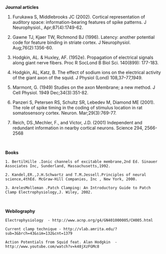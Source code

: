 **Journal articles**

1. Furukawa S, Middlebrooks JC (2002). Cortical representation of auditory space: information-bearing features of spike patterns. J Neurophysiol., Apr;87(4):1749-62.

2. Gawne TJ, Kjaer TW, Richmond BJ (1996). Latency: another potential code for feature binding in striate cortex. J Neurophysiol. Aug;76(2):1356-60.

3. Hodgkin, AL. & Huxley, AF. (1952e). Propagation of electrical signals along giant nerve fibers. Proc R SocLond B Biol Sci. 140(899): 177-183. 

4. Hodgkin, AL, Katz, B. The effect of sodium ions on the electrical activity of the giant axon of the squid. J Physiol (Lond) 108,37–77,1949.

5. Marmont, G. (1949) Studies on the axon Membrane; a new method. J Cell Physiol. 1949 Dec;34(3):351-82.

6. Panzeri S, Petersen RS, Schultz SR, Lebedev M, Diamond ME (2001). The role of spike timing in the coding of stimulus location in rat somatosensory cortex. Neuron. Mar;29(3):769-77.

7. Reich, DS.,Mechler, F., and Victor, J.D. (2001) Independent and redundant information in nearby cortical neurons. Science 294, 2566-2568


&nbsp;


**Books**


    1. BertilHille .Ionic channels of excitable membrane,2nd Ed. Sinauer Associates Inc, Sunderland, Massachusetts,1992.
    
    2. Kandel,ER.,J.H.Schwartz and T.M.Jessell.Principles of neural science,4thEd. McGraw-Hill Companies, Inc , New York, 2000.
    
    3. ArelesMolleman .Patch Clamping: An Introductory Guide to Patch Clamp Electrophysiology,J. Wiley, 2002.
    
&nbsp;


   **Webilography**
   
   
    Electrophysiology  - http://www.acnp.org/g4/GN401000005/CH005.html
    
    Current clamp technique - http://vlab.amrita.edu/?sub=3&brch=43&sim=132&cnt=1379
    
    Action Potentials from Squid feat. Alan Hodgkin  -http://www.youtube.com/watch?v=k48jXzFGMc8
     

